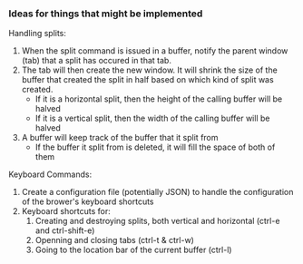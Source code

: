 ### Ideas for things that might be implemented

Handling splits:
  1. When the split command is issued in a buffer, notify the parent window (tab) that a split has
     occured in that tab.
  2. The tab will then create the new window. It will shrink the size of the buffer that created the
     split in half based on which kind of split was created.
      * If it is a horizontal split, then the height of the calling buffer will be halved
      * If it is a vertical split, then the width of the calling buffer will be halved
  3. A buffer will keep track of the buffer that it split from
      * If the buffer it split from is deleted, it will fill the space of both of them

Keyboard Commands:
  1. Create a configuration file (potentially JSON) to handle the configuration of the brower's
     keyboard shortcuts
  2. Keyboard shortcuts for:
      1. Creating and destroying splits, both vertical and horizontal (ctrl-e and ctrl-shift-e)
      2. Openning and closing tabs (ctrl-t & ctrl-w)
      3. Going to the location bar of the current buffer (ctrl-l)
